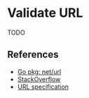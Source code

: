 # Validate URL

TODO

## References

- [Go pkg: net/url](https://golang.org/pkg/net/url/)
- [StackOverflow](https://stackoverflow.com/questions/31480710/validate-url-with-standard-package-in-go)
- [URL specification](https://url.spec.whatwg.org/)

